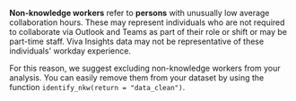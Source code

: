 **Non-knowledge workers**  refer to **persons** with unusually low average collaboration hours. These may represent individuals who are not required to collaborate via Outlook and Teams as part of their role or shift or may be part-time staff. Viva Insights data may not be representative of these individuals' workday experience.  

For this reason, we suggest excluding non-knowledge workers from your analysis. You can easily remove them from your dataset by using the function `identify_nkw(return = "data_clean")`.  